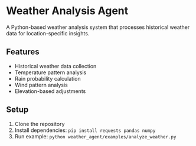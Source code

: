 # Weather Analysis Agent

A Python-based weather analysis system that processes historical weather data for location-specific insights.

## Features
- Historical weather data collection
- Temperature pattern analysis
- Rain probability calculation
- Wind pattern analysis
- Elevation-based adjustments

## Setup
1. Clone the repository
2. Install dependencies: `pip install requests pandas numpy`
3. Run example: `python weather_agent/examples/analyze_weather.py`
